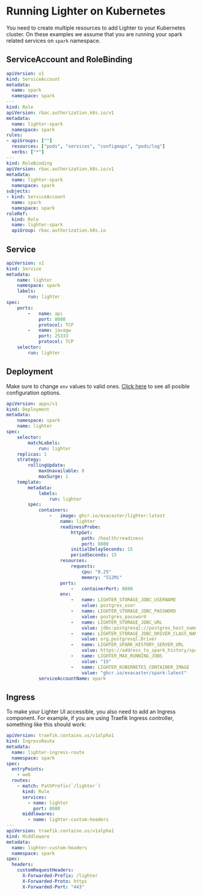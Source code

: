 # Running Lighter on Kubernetes

You need to create multiple resources to add Lighter to your Kubernetes cluster.
On these examples we assume that you are running your spark related services on `spark` namespace.

## ServiceAccount and RoleBinding

```yaml
apiVersion: v1
kind: ServiceAccount
metadata:
  name: spark
  namespace: spark
---
kind: Role
apiVersion: rbac.authorization.k8s.io/v1
metadata:
  name: lighter-spark
  namespace: spark
rules:
- apiGroups: [""]
  resources: ["pods", "services", "configmaps", "pods/log"]
  verbs: ["*"]
---
kind: RoleBinding
apiVersion: rbac.authorization.k8s.io/v1
metadata:
  name: lighter-spark
  namespace: spark
subjects:
- kind: ServiceAccount
  name: spark
  namespace: spark
roleRef:
  kind: Role
  name: lighter-spark
  apiGroup: rbac.authorization.k8s.io
```

## Service
```yaml
apiVersion: v1
kind: Service
metadata:
    name: lighter
    namespace: spark
    labels:
        run: lighter
spec:
    ports:
        -   name: api
            port: 8080
            protocol: TCP
        -   name: javagw
            port: 25333
            protocol: TCP
    selector:
        run: lighter
```

## Deployment

Make sure to change `env` values to valid ones.
[Click here](./configuration.md) to see all posible configuration options.

```yaml
apiVersion: apps/v1
kind: Deployment
metadata:
    namespace: spark
    name: lighter
spec:
    selector:
        matchLabels:
            run: lighter
    replicas: 1
    strategy:
        rollingUpdate:
            maxUnavailable: 0
            maxSurge: 1
    template:
        metadata:
            labels:
                run: lighter
        spec:
            containers:
                -   image: ghcr.io/exacaster/lighter:latest
                    name: lighter
                    readinessProbe:
                        httpGet:
                            path: /health/readiness
                            port: 8080
                        initialDelaySeconds: 15
                        periodSeconds: 15
                    resources:
                        requests:
                            cpu: "0.25"
                            memory: "512Mi"
                    ports:
                        -   containerPort: 8080
                    env:
                        -   name: LIGHTER_STORAGE_JDBC_USERNAME
                            value: postgres_user
                        -   name: LIGHTER_STORAGE_JDBC_PASSWORD
                            value: postgres_password
                        -   name: LIGHTER_STORAGE_JDBC_URL
                            value: jdbc:postgresql://postgres_host_name:5432/lighter
                        -   name: LIGHTER_STORAGE_JDBC_DRIVER_CLASS_NAME
                            value: org.postgresql.Driver
                        -   name: LIGHTER_SPARK_HISTORY_SERVER_URL
                            value: https://address_to_spark_history/spark-history
                        -   name: LIGHTER_MAX_RUNNING_JOBS
                            value: "15"
                        -   name: LIGHTER_KUBERNETES_CONTAINER_IMAGE
                            value: "ghcr.io/exacaster/spark:latest"
            serviceAccountName: spark
```

## Ingress

To make your Lighter UI accessible, you also need to add an Ingress component.
For example, if you are using Traefik Ingress controller, something like this should work:

```yaml
apiVersion: traefik.containo.us/v1alpha1
kind: IngressRoute
metadata:
  name: lighter-ingress-route
  namespace: spark
spec:
  entryPoints:
    - web
  routes:
    - match: PathPrefix(`/lighter`)
      kind: Rule
      services:
        - name: lighter
          port: 8080
      middlewares:
        - name: lighter-custom-headers
---
apiVersion: traefik.containo.us/v1alpha1
kind: Middleware
metadata:
  name: lighter-custom-headers
  namespace: spark
spec:
  headers:
    customRequestHeaders:
      X-Forwarded-Prefix: /lighter
      X-Forwarded-Proto: https
      X-Forwarded-Port: "443"
```
